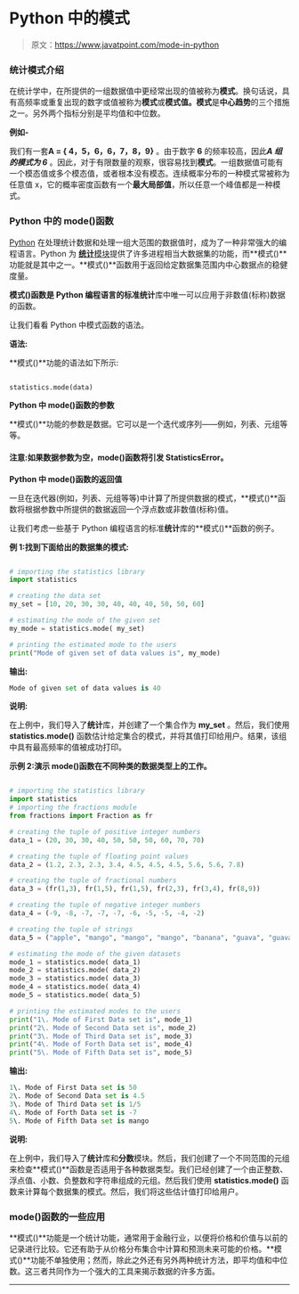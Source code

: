 # Python 中的模式

> 原文：<https://www.javatpoint.com/mode-in-python>

### 统计模式介绍

在统计学中，在所提供的一组数据值中更经常出现的值被称为**模式**。换句话说，具有高频率或重复出现的数字或值被称为**模式**或**模式值。模式**是**中心趋势**的三个措施之一。另外两个指标分别是平均值和中位数。

**例如-**

我们有一套**A = { 4，5，6，6，7，8，9}** 。由于数字 **6** 的频率较高，因此***A 组的模式为 6*** 。因此，对于有限数量的观察，很容易找到**模式**。一组数据值可能有一个模态值或多个模态值，或者根本没有模态。连续概率分布的一种模式常被称为任意值 x，它的概率密度函数有一个**最大局部值**，所以任意一个峰值都是一种模式。

### Python 中的 mode()函数

[Python](https://www.javatpoint.com/python-tutorial) 在处理统计数据和处理一组大范围的数据值时，成为了一种非常强大的编程语言。Python 为 [**统计**模块](https://www.javatpoint.com/python-statistics-module)提供了许多进程相当大数据集的功能，而**模式()**功能就是其中之一。**模式()**函数用于返回给定数据集范围内中心数据点的稳健度量。

**模式()**函数是 Python 编程语言的标准**统计**库中唯一可以应用于非数值(标称)数据的函数。

让我们看看 Python 中模式函数的语法。

**语法:**

**模式()**功能的语法如下所示:

```py

statistics.mode(data)

```

**Python 中 mode()函数的参数**

**模式()**功能的参数是数据。它可以是一个迭代或序列——例如，列表、元组等等。

#### 注意:如果数据参数为空，mode()函数将引发 StatisticsError。

**Python 中 mode()函数的返回值**

一旦在迭代器(例如，列表、元组等等)中计算了所提供数据的模式，**模式()**函数将根据参数中所提供的数据返回一个浮点数或非数值(标称)值。

让我们考虑一些基于 Python 编程语言的标准**统计**库的**模式()**函数的例子。

**例 1:找到下面给出的数据集的模式:**

```py

# importing the statistics library
import statistics

# creating the data set
my_set = [10, 20, 30, 30, 40, 40, 40, 50, 50, 60]

# estimating the mode of the given set
my_mode = statistics.mode( my_set)

# printing the estimated mode to the users  
print("Mode of given set of data values is", my_mode)

```

**输出:**

```py
Mode of given set of data values is 40

```

**说明:**

在上例中，我们导入了**统计**库，并创建了一个集合作为 **my_set** 。然后，我们使用 **statistics.mode()** 函数估计给定集合的模式，并将其值打印给用户。结果，该组中具有最高频率的值被成功打印。

**示例 2:演示 mode()函数在不同种类的数据类型上的工作。**

```py

# importing the statistics library
import statistics
# importing the fractions module
from fractions import Fraction as fr

# creating the tuple of positive integer numbers
data_1 = (20, 30, 30, 40, 50, 50, 50, 60, 70, 70)

# creating the tuple of floating point values
data_2 = (1.2, 2.3, 2.3, 3.4, 4.5, 4.5, 4.5, 5.6, 5.6, 7.8)

# creating the tuple of fractional numbers
data_3 = (fr(1,3), fr(1,5), fr(1,5), fr(2,3), fr(3,4), fr(8,9))

# creating the tuple of negative integer numbers
data_4 = (-9, -8, -7, -7, -7, -6, -5, -5, -4, -2)

# creating the tuple of strings
data_5 = ("apple", "mango", "mango", "mango", "banana", "guava", "guava")

# estimating the mode of the given datasets
mode_1 = statistics.mode( data_1)
mode_2 = statistics.mode( data_2)
mode_3 = statistics.mode( data_3)
mode_4 = statistics.mode( data_4)
mode_5 = statistics.mode( data_5)

# printing the estimated modes to the users  
print("1\. Mode of First Data set is", mode_1)
print("2\. Mode of Second Data set is", mode_2)
print("3\. Mode of Third Data set is", mode_3)
print("4\. Mode of Forth Data set is", mode_4)
print("5\. Mode of Fifth Data set is", mode_5)

```

**输出:**

```py
1\. Mode of First Data set is 50
2\. Mode of Second Data set is 4.5
3\. Mode of Third Data set is 1/5
4\. Mode of Forth Data set is -7
5\. Mode of Fifth Data set is mango

```

**说明:**

在上例中，我们导入了**统计**库和**分数**模块。然后，我们创建了一个不同范围的元组来检查**模式()**函数是否适用于各种数据类型。我们已经创建了一个由正整数、浮点值、小数、负整数和字符串组成的元组。然后我们使用 **statistics.mode()** 函数来计算每个数据集的模式。然后，我们将这些估计值打印给用户。

### mode()函数的一些应用

**模式()**功能是一个统计功能，通常用于金融行业，以便将价格和价值与以前的记录进行比较。它还有助于从价格分布集合中计算和预测未来可能的价格。**模式()**功能不单独使用；然而，除此之外还有另外两种统计方法，即平均值和中位数。这三者共同作为一个强大的工具来揭示数据的许多方面。

* * *